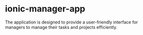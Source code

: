 # ionic-manager-app
The application is designed to provide a user-friendly interface for managers to manage their tasks and projects efficiently.
